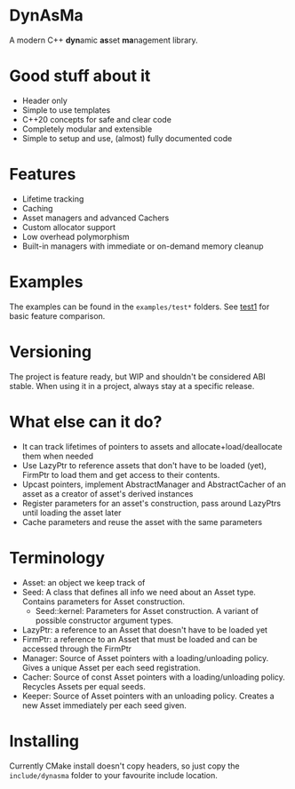 # DynAsMa
A modern C++ **dyn**amic **as**set **ma**nagement library.

# Good stuff about it
- Header only
- Simple to use templates
- C++20 concepts for safe and clear code
- Completely modular and extensible
- Simple to setup and use, (almost) fully documented code

# Features
- Lifetime tracking
- Caching
- Asset managers and advanced Cachers
- Custom allocator support
- Low overhead polymorphism
- Built-in managers with immediate or on-demand memory cleanup

# Examples
The examples can be found in the `examples/test*` folders.
See [test1](https://github.com/LMauricius/DynAsMa/blob/main/examples/test1/main.cpp) for basic feature comparison.

# Versioning
The project is feature ready, but WIP and shouldn't be considered ABI stable.
When using it in a project, always stay at a specific release.

# What else can it do?
- It can track lifetimes of pointers to assets and allocate+load/deallocate them when needed
- Use LazyPtr to reference assets that don't have to be loaded (yet), FirmPtr to load them and get access to their contents.
- Upcast pointers, implement AbstractManager and AbstractCacher of an asset as a creator of asset's derived instances
- Register parameters for an asset's construction, pass around LazyPtrs until loading the asset later
- Cache parameters and reuse the asset with the same parameters

# Terminology
- Asset: an object we keep track of
- Seed: A class that defines all info we need about an Asset type. Contains parameters for Asset construction.
    - Seed::kernel: Parameters for Asset construction. A variant of possible constructor argument types.
- LazyPtr: a reference to an Asset that doesn't have to be loaded yet
- FirmPtr: a reference to an Asset that must be loaded and can be accessed through the FirmPtr
- Manager: Source of Asset pointers with a loading/unloading policy. Gives a unique Asset per each seed registration.
- Cacher: Source of const Asset pointers with a loading/unloading policy. Recycles Assets per equal seeds.
- Keeper: Source of Asset pointers with an unloading policy. Creates a new Asset immediately per each seed given.


# Installing
Currently CMake install doesn't copy headers, 
so just copy the `include/dynasma` folder to your favourite include location.